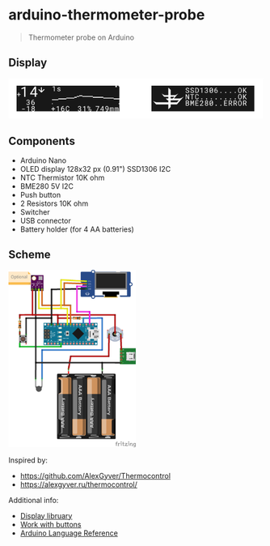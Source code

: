 # arduino-thermometer-probe

> Thermometer probe on Arduino

## Display
![](./docs/display.png)

## Components
- Arduino Nano
- OLED display 128x32 px (0.91") SSD1306 I2C
- NTC Thermistor 10K ohm
- BME280 5V I2C
- Push button
- 2 Resistors 10K ohm
- Switcher
- USB connector
- Battery holder (for 4 AA batteries)

## Scheme
<img src="./scheme/thermometer-scheme.png" width="50%" />

Inspired by:
- https://github.com/AlexGyver/Thermocontrol
- https://alexgyver.ru/thermocontrol/

Additional info:
- [Display libruary](https://learn.adafruit.com/adafruit-gfx-graphics-library/graphics-primitives)
- [Work with buttons](https://alexgyver.ru/lessons/arduino-buttons/)
- [Arduino Language Reference](https://www.arduino.cc/reference/)
